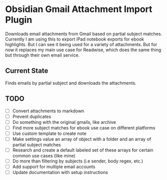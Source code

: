 # Obsidian Gmail Attachment Import Plugin

Downloads email attachments from Gmail based on partial subject matches. Currently I am using this to export iPad notebook exports for ebook highlights. But I can see it being used for a variety of attachments. But for now it replaces my main use case for Readwise, which does the same thing but through their own email service.

## Current State

Finds emails by partial subject and downloads the attachments.

## TODO

- [ ] Convert attachments to markdown
- [ ] Prevent duplicates
- [ ] Do something with the original gmails, like archive
- [ ] Find more subject matches for ebook use case on different platforms
- [ ] Use custom template to create note
- [ ] Make settings value an array of object with a folder and an array of partial subject matches
- [ ] Research and create a default labeled set of these arrays for certain common use cases (like mine)
- [ ] Do more than filtering by subjects (i.e sender, body regex, etc.)
- [ ] Add support for multiple email accounts
- [ ] Update documentation with setup instructions
